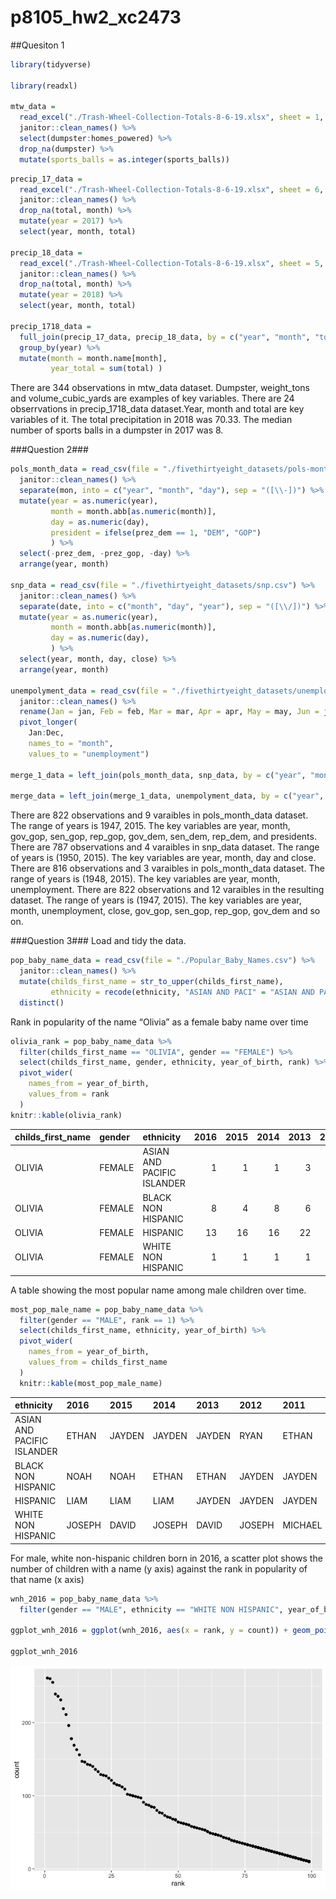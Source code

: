 p8105\_hw2\_xc2473
================

\#\#Quesiton 1

``` r
library(tidyverse)

library(readxl)

mtw_data = 
  read_excel("./Trash-Wheel-Collection-Totals-8-6-19.xlsx", sheet = 1, col_names = TRUE) %>%
  janitor::clean_names() %>%
  select(dumpster:homes_powered) %>% 
  drop_na(dumpster) %>%
  mutate(sports_balls = as.integer(sports_balls)) 
```

``` r
precip_17_data =
  read_excel("./Trash-Wheel-Collection-Totals-8-6-19.xlsx", sheet = 6, col_names = TRUE, skip = 1) %>% 
  janitor::clean_names() %>%
  drop_na(total, month) %>%
  mutate(year = 2017) %>% 
  select(year, month, total)

precip_18_data =
  read_excel("./Trash-Wheel-Collection-Totals-8-6-19.xlsx", sheet = 5, col_names = TRUE, skip = 1) %>% 
  janitor::clean_names() %>%
  drop_na(total, month) %>%
  mutate(year = 2018) %>% 
  select(year, month, total)

precip_1718_data = 
  full_join(precip_17_data, precip_18_data, by = c("year", "month", "total")) %>% 
  group_by(year) %>% 
  mutate(month = month.name[month],
         year_total = sum(total) )
```

There are 344 observations in mtw\_data dataset. Dumpster, weight\_tons
and volume\_cubic\_yards are examples of key variables. There are 24
obserrvations in precip\_1718\_data dataset.Year, month and total are
key variables of it. The total precipitation in 2018 was 70.33. The
median number of sports balls in a dumpster in 2017 was 8.

\#\#\#Question
2\#\#\#

``` r
pols_month_data = read_csv(file = "./fivethirtyeight_datasets/pols-month.csv") %>%
  janitor::clean_names() %>%
  separate(mon, into = c("year", "month", "day"), sep = "([\\-])") %>%
  mutate(year = as.numeric(year),
         month = month.abb[as.numeric(month)],
         day = as.numeric(day),
         president = ifelse(prez_dem == 1, "DEM", "GOP")
         ) %>% 
  select(-prez_dem, -prez_gop, -day) %>%
  arrange(year, month)
  
snp_data = read_csv(file = "./fivethirtyeight_datasets/snp.csv") %>%
  janitor::clean_names() %>%
  separate(date, into = c("month", "day", "year"), sep = "([\\/])") %>%
  mutate(year = as.numeric(year),
         month = month.abb[as.numeric(month)],
         day = as.numeric(day),
         ) %>% 
  select(year, month, day, close) %>%
  arrange(year, month)

unempolyment_data = read_csv(file = "./fivethirtyeight_datasets/unemployment.csv") %>%
  janitor::clean_names() %>% 
  rename(Jan = jan, Feb = feb, Mar = mar, Apr = apr, May = may, Jun = jun, Jul = jul, Aug = aug, Sep = sep, Oct = oct, Nov = nov, Dec = dec) %>% 
  pivot_longer(
    Jan:Dec,
    names_to = "month",
    values_to = "unemployment") 

merge_1_data = left_join(pols_month_data, snp_data, by = c("year", "month"))

merge_data = left_join(merge_1_data, unempolyment_data, by = c("year", "month"))
```

There are 822 observations and 9 varaibles in pols\_month\_data dataset.
The range of years is 1947, 2015. The key variables are year, month,
gov\_gop, sen\_gop, rep\_gop, gov\_dem, sen\_dem, rep\_dem, and
presidents. There are 787 observations and 4 varaibles in snp\_data
dataset. The range of years is (1950, 2015). The key variables are year,
month, day and close. There are 816 observations and 3 varaibles in
pols\_month\_data dataset. The range of years is (1948, 2015). The key
variables are year, month, unemployment. There are 822 observations and
12 varaibles in the resulting dataset. The range of years is (1947,
2015). The key variables are year, month, unemployment, close, gov\_gop,
sen\_gop, rep\_gop, gov\_dem and so on.

\#\#\#Question 3\#\#\# Load and tidy the data.

``` r
pop_baby_name_data = read_csv(file = "./Popular_Baby_Names.csv") %>%
  janitor::clean_names() %>% 
  mutate(childs_first_name = str_to_upper(childs_first_name),
         ethnicity = recode(ethnicity, "ASIAN AND PACI" = "ASIAN AND PACIFIC ISLANDER", "BLACK NON HISP" = "BLACK NON HISPANIC", "WHITE NON HISP" = "WHITE NON HISPANIC")) %>% 
  distinct()
```

Rank in popularity of the name “Olivia” as a female baby name over time

``` r
olivia_rank = pop_baby_name_data %>% 
  filter(childs_first_name == "OLIVIA", gender == "FEMALE") %>% 
  select(childs_first_name, gender, ethnicity, year_of_birth, rank) %>% 
  pivot_wider(
    names_from = year_of_birth,
    values_from = rank
  ) 
knitr::kable(olivia_rank)
```

| childs\_first\_name | gender | ethnicity                  | 2016 | 2015 | 2014 | 2013 | 2012 | 2011 |
| :------------------ | :----- | :------------------------- | ---: | ---: | ---: | ---: | ---: | ---: |
| OLIVIA              | FEMALE | ASIAN AND PACIFIC ISLANDER |    1 |    1 |    1 |    3 |    3 |    4 |
| OLIVIA              | FEMALE | BLACK NON HISPANIC         |    8 |    4 |    8 |    6 |    8 |   10 |
| OLIVIA              | FEMALE | HISPANIC                   |   13 |   16 |   16 |   22 |   22 |   18 |
| OLIVIA              | FEMALE | WHITE NON HISPANIC         |    1 |    1 |    1 |    1 |    4 |    2 |

A table showing the most popular name among male children over time.

``` r
most_pop_male_name = pop_baby_name_data %>% 
  filter(gender == "MALE", rank == 1) %>% 
  select(childs_first_name, ethnicity, year_of_birth) %>% 
  pivot_wider(
    names_from = year_of_birth,
    values_from = childs_first_name
  )  
  knitr::kable(most_pop_male_name)
```

| ethnicity                  | 2016   | 2015   | 2014   | 2013   | 2012   | 2011    |
| :------------------------- | :----- | :----- | :----- | :----- | :----- | :------ |
| ASIAN AND PACIFIC ISLANDER | ETHAN  | JAYDEN | JAYDEN | JAYDEN | RYAN   | ETHAN   |
| BLACK NON HISPANIC         | NOAH   | NOAH   | ETHAN  | ETHAN  | JAYDEN | JAYDEN  |
| HISPANIC                   | LIAM   | LIAM   | LIAM   | JAYDEN | JAYDEN | JAYDEN  |
| WHITE NON HISPANIC         | JOSEPH | DAVID  | JOSEPH | DAVID  | JOSEPH | MICHAEL |

For male, white non-hispanic children born in 2016, a scatter plot shows
the number of children with a name (y axis) against the rank in
popularity of that name (x axis)

``` r
wnh_2016 = pop_baby_name_data %>% 
  filter(gender == "MALE", ethnicity == "WHITE NON HISPANIC", year_of_birth == 2016 )

ggplot_wnh_2016 = ggplot(wnh_2016, aes(x = rank, y = count)) + geom_point()

ggplot_wnh_2016
```

![](p8105_hw2_xc2473_files/figure-gfm/unnamed-chunk-7-1.png)<!-- -->
